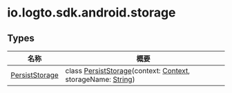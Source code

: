# io.logto.sdk.android.storage


## Types

| 名称 | 概要 |
|---|---|
| [PersistStorage](-persist-storage/index.md) | class [PersistStorage](-persist-storage/index.md)(context: [Context](https://developer.android.com/reference/kotlin/android/content/Context.html), storageName: [String](https://kotlinlang.org/api/latest/jvm/stdlib/kotlin/-string/index.html)) |
